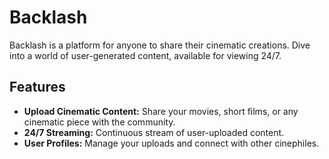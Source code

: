 # Backlash

Backlash is a platform for anyone to share their cinematic creations. Dive into a world of user-generated content, available for viewing 24/7.

## Features

- **Upload Cinematic Content:** Share your movies, short films, or any cinematic piece with the community.
- **24/7 Streaming:** Continuous stream of user-uploaded content.
- **User Profiles:** Manage your uploads and connect with other cinephiles.
